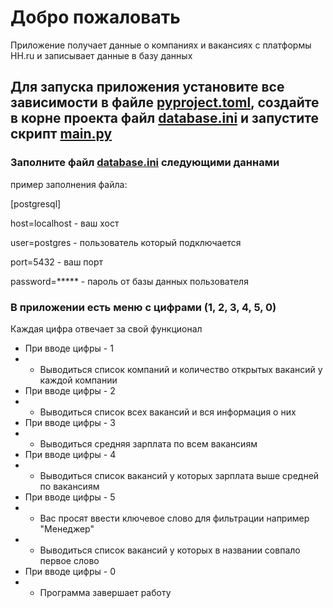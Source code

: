 # Добро пожаловать
Приложение получает данные о компаниях и вакансиях с платформы HH.ru и записывает данные в базу данных
## Для запуска приложения установите все зависимости в файле [pyproject.toml](pyproject.toml), создайте в корне проекта файл [database.ini](database.ini) и запустите скрипт [main.py](main.py)
### Заполните файл [database.ini](database.ini) следующими даннами

пример заполнения файла:

[postgresql]

host=localhost - ваш хост

user=postgres - пользователь который подключается

port=5432 - ваш порт

password=***** - пароль от базы данных пользователя

### В приложении есть меню с цифрами (1, 2, 3, 4, 5, 0)

Каждая цифра отвечает за свой функционал

* При вводе цифры - 1
* * Выводиться список компаний и количество открытых вакансий у каждой компании
* При вводе цифры - 2
* * Выводиться список всех вакансий и вся информация о них
* При вводе цифры - 3
* * Выводиться средняя зарплата по всем вакансиям
* При вводе цифры - 4
* * Выводиться список вакансий у которых зарплата выше средней по вакансиям
* При вводе цифры - 5
* * Вас просят ввести ключевое слово для фильтрации например "Менеджер"
* * Выводиться список вакансий у которых в названии совпало первое слово
* При вводе цифры - 0
* * Программа завершает работу
